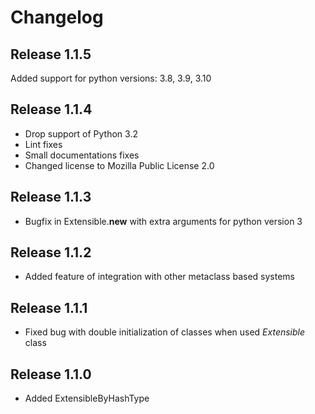 # Changelog

## Release 1.1.5

Added support for python versions: 3.8, 3.9, 3.10

## Release 1.1.4

- Drop support of Python 3.2
- Lint fixes
- Small documentations fixes
- Changed license to Mozilla Public License 2.0

## Release 1.1.3

-  Bugfix in Extensible.__new__ with extra arguments for python version 3

## Release 1.1.2

-  Added feature of integration with other metaclass based systems

## Release 1.1.1

- Fixed bug with double initialization of classes when used *Extensible* class

## Release 1.1.0

- Added ExtensibleByHashType

